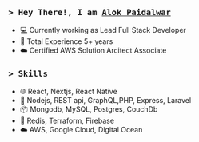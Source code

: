 <!-- Intro  -->
<h3>
        <samp>&gt; Hey There!, I am
                <b><a target="_blank" href="https://in.linkedin.com/in/alok-paidalwar-b4b89b11b">Alok Paidalwar</a></b>
        </samp>
</h3>

- 💻 Currently working as Lead Full Stack Developer
- 🧭 Total Experience 5+ years
- ☁️ Certified AWS Solution Arcitect Associate

<h3>
        <samp>&gt; Skills
        </samp>
</h3>

- 🌐 React, Nextjs, React Native
- 🎡 Nodejs, REST api, GraphQL,PHP, Express, Laravel 
- 📦 Mongodb, MySQL, Postgres, CouchDb
- 🚀 Redis, Terraform, Firebase
- ☁️ AWS, Google Cloud, Digital Ocean
